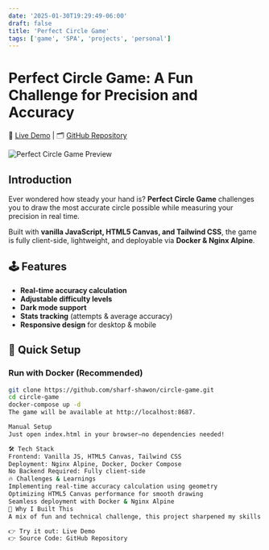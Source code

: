 ```yaml
---
date: '2025-01-30T19:29:49-06:00'
draft: false
title: 'Perfect Circle Game'
tags: ['game', 'SPA', 'projects', 'personal']
---
```

# Perfect Circle Game: A Fun Challenge for Precision and Accuracy  

🔗 [Live Demo](https://circle.shawon.me) | 🗂️ [GitHub Repository](https://github.com/sharf-shawon/circle-game)  

![Perfect Circle Game Preview](assets/preview.png)  

## Introduction  

Ever wondered how steady your hand is? **Perfect Circle Game** challenges you to draw the most accurate circle possible while measuring your precision in real time.  

Built with **vanilla JavaScript, HTML5 Canvas, and Tailwind CSS**, the game is fully client-side, lightweight, and deployable via **Docker & Nginx Alpine**.  

## 🕹️ Features  

- **Real-time accuracy calculation**  
- **Adjustable difficulty levels**  
- **Dark mode support**  
- **Stats tracking** (attempts & average accuracy)  
- **Responsive design** for desktop & mobile  

## 🚀 Quick Setup  

### Run with Docker (Recommended)  

```bash
git clone https://github.com/sharf-shawon/circle-game.git
cd circle-game
docker-compose up -d
The game will be available at http://localhost:8687.

Manual Setup
Just open index.html in your browser—no dependencies needed!

🛠️ Tech Stack
Frontend: Vanilla JS, HTML5 Canvas, Tailwind CSS
Deployment: Nginx Alpine, Docker, Docker Compose
No Backend Required: Fully client-side
🔥 Challenges & Learnings
Implementing real-time accuracy calculation using geometry
Optimizing HTML5 Canvas performance for smooth drawing
Seamless deployment with Docker & Nginx Alpine
🎯 Why I Built This
A mix of fun and technical challenge, this project sharpened my skills in frontend development, optimization, and containerization. Plus, it’s a great way to test hand-eye coordination!

👉 Try it out: Live Demo
👉 Source Code: GitHub Repository